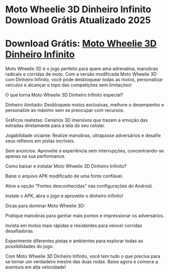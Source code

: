 # Moto Wheelie 3D Dinheiro Infinito Download Grátis Atualizado 2025

# Download Grátis: [Moto Wheelie 3D Dinheiro Infinito](https://apksil.com/moto-wheelie-3d)

Moto Wheelie 3D é o jogo perfeito para quem ama adrenalina, manobras radicais e corridas de moto. Com a versão modificada Moto Wheelie 3D com Dinheiro Infinito, você pode desbloquear todas as motos, personalizar veículos e alcançar o topo das competições sem limitações!

O que torna Moto Wheelie 3D Dinheiro Infinito especial?

Dinheiro ilimitado: Desbloqueie motos exclusivas, melhore o desempenho e personalize ao máximo sem se preocupar com recursos.

Gráficos realistas: Cenários 3D imersivos que trazem a emoção das estradas diretamente para a tela do seu celular.

Jogabilidade viciante: Realize manobras, ultrapasse adversários e desafie seus reflexos em pistas incríveis.

Sem anúncios: Aproveite a experiência sem interrupções, concentrando-se apenas na sua performance.

Como baixar e instalar Moto Wheelie 3D Dinheiro Infinito?

Baixe o arquivo APK modificado de uma fonte confiável.

Ative a opção "Fontes desconhecidas" nas configurações do Android.

Instale o APK, abra o jogo e aproveite o dinheiro infinito!

Dicas para dominar Moto Wheelie 3D:

Pratique manobras para ganhar mais pontos e impressionar os adversários.

Invista em motos mais rápidas e resistentes para vencer corridas desafiadoras.

Experimente diferentes pistas e ambientes para explorar todas as possibilidades do jogo.

Com Moto Wheelie 3D Dinheiro Infinito, você tem tudo o que precisa para se tornar um verdadeiro mestre das duas rodas. Baixe agora e comece a aventura em alta velocidade!

